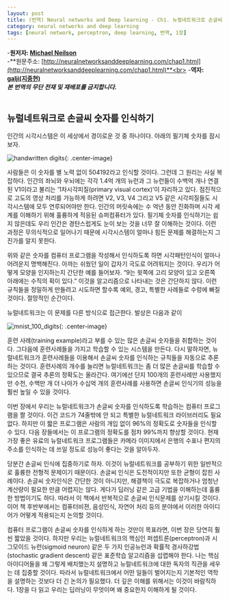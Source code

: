 ```yaml
---
layout: post
title: (번역) Neural networks and Deep learning - Ch1. 뉴럴네트워크로 손글씨 숫지를 인식하기 - 1부 
category: neural networks and deep learning
tags: [neural network, perceptron, deep learning, 번역, 1장]
---
```

-**원저자: [Michael Neilson](http://michaelnielsen.org/)**<br>
-**원문주소: [http://neuralnetworksanddeeplearning.com/chap1.html](http://neuralnetworksanddeeplearning.com/chap1.html)**<br>
-**역자: [galji(지중현)](joonghyunji@gmail.com)**<br>
***본 번역의 무단 전재 및 재배포를 금지합니다.***
<br>
<br>

## 뉴럴네트워크로 손글씨 숫자를 인식하기 ## 

인간의 시각시스템은 이 세상에서 경이로운 것 중 하나이다. 아래의 필기체 숫자를 잠시 보자.

![handwritten digits](/deeplearning/assets/images/digits.png){: .center-image}

사람들은 이 숫자를 별 노력 없이 504192라고 인식할 것이다. 그런데 그 원리는 사실 복잡하다. 인간의 좌뇌와 우뇌에는 각각 1.4억 개의 뉴런과 그 뉴런들이 수백억 개나 연결된 V1이라고 불리는 ‘1차시각피질(primary visual cortex)’이 자리하고 있다. 점진적으로 고도의 영상 처리를 가능하게 하려면 V2, V3, V4 그리고 V5 같은 시각피질들도 시각시스템에 모두 연루되어야만 한다. 인간의 머릿속에는 수 억년 동안 진화하며 시각 세계를 이해하기 위해 훌륭하게 적응된 슈퍼컴퓨터가 있다. 필기체 숫자를 인식하기는 쉽지 않은데도 우리 인간은 경탄스럽게도 눈이 보는 것을 너무 잘 이해하는 것이다. 이런 과정은 무의식적으로 일어나기 때문에 시각시스템이 얼마나 힘든 문제를 해결하는지 그  진가를 알지 못한다.

위와 같은 숫자를 컴퓨터 프로그램을 작성해서 인식하도록 하면 시각패턴인식이 얼마나 어려운지 명백해진다. 아까는 쉬웠던 일이 갑자기 극도로 어려워지는 것이다. 우리가 어떻게 모양을 인지하는지 간단한 예를 들어보자. “9는 윗쪽에 고리 모양이 있고 오른쪽 아래에는 수직의 획이 있다.” 이것을 알고리즘으로 나타내는 것은 간단하지 않다. 이런 규칙들을 정밀하게 만들려고 시도하면 할수록 예외, 경고, 특별한 사례들로 수렁에 빠질 것이다. 절망적인 순간이다.

뉴럴네트워크는 이 문제를 다른 방식으로 접근한다. 발상은 다음과 같이

![mnist_100_digits](/deeplearning/assets/images/mnist_100_digits.png){: .center-image}

 훈련 사례(training example)라고 부를 수 있는 많은 손글씨 숫자들을 취합하는 것이다. 그다음에 훈련사례들을 가지고 학습할 수 있는 시스템을 만든다. 다시 말하자면, 뉴럴네트워크가 훈련사례들을 이용해서 손글씨 숫자를 인식하는 규칙들을 자동으로 추론하는 것이다. 훈련사례의 개수를 늘리면 뉴럴네트워크는 좀 더 많은 손글씨를 학습할 수 있으므로 결국 추론의 정확도는 올라간다. 여기에선 단지 100개의 훈련사례만 사용했지만 수천, 수백만 개 더 나아가 수십억 개의 훈련사례를 사용하면 손글씨 인식기의 성능을 훨씬 높일 수 있을 것이다.   

이번 장에서 우리는 뉴럴네트워크가 손글씨 숫자를 인식하도록 학습하는 컴퓨터 프로그램을 짤 것이다. 이건 코드가 74줄밖에 안 되고 특별한 뉴럴네트워크 라이브러리도 필요없다. 하지만 이 짧은 프로그램은 사람의 개입 없이 96%의 정확도로 숫자들을 인식할 수 있다. 다음 장들에서는 이 프로그램의 정확도를 점차 99%까지 향상할 것이다. 현재 가장 좋은 유료의 뉴럴네트워크 프로그램들은 카메라 이미지에서 은행의 수표나 편지의 주소를 인식하는 데 쓰일 정도로 성능이 좋다는 것을 알아두자.

당분간 손글씨 인식에 집중하기로 하자. 이것이 뉴럴네트워크를 공부하기 위한 일반적으로 훌륭한 전형적 문제이기 때문이다. 손글씨 인식은 도전적이지만 또한 균형이 잡힌 사례이다. 손글씨 숫자인식은 간단한 것이 아니지만, 해결책이 극도로 복잡하거나 엄청난 계산량이 필요한 만큼 어렵지는 않다. 게다가 딥러닝 같은 고급 기법을 이해하는데 훌륭한 방법이기도 하다. 따라서 이 책에서 반복적으로 손글씨 인식문제를 상기시킬 것이다. 이어 책 후반부에서는 컴퓨터비젼, 음성인식, 자연어 처리 등의 분야에서 이러한 아이디어가 어떻게 적용되는지 논의할 것이다.

컴퓨터 프로그램이 손글씨 숫자를 인식하게 하는 것만이 목표라면, 이번 장은 당연히 훨씬 짧았을 것이다. 하지만 우리는 뉴럴네트워크의 핵심인 퍼셉트론(perceptron)과 시그모이드 뉴런(sigmoid neuron) 같은 두 가지 인공뉴런과 확률적 경사하강법(stochastic gradient descent) 같은 표준학습 알고리즘을 섭렵해야 한다. 나는 핵심 아이디어들을 왜 그렇게 배치했는지 설명하고 뉴럴네트워크에 대한 독자의 직관을 세우는 데 집중할 것이다. 따라서 뉴럴네트워크에서 어떤 일들이 벌어지는지 기본적인 역학을 설명하는 것보다 더 긴 논의가 필요했다. 더 깊은 이해를 위해서는 이것이 바람직하다. 1장을 다 읽고 우리는 딥러닝이 무엇이며 왜 중요한지 이해하게 될 것이다. 

